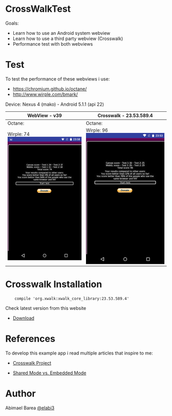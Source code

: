# CrossWalkTest

Goals:

  - Learn how to use an Android system webview
  - Learn how to use a third party webview (Crosswalk)
  - Performance test with both webviews

# Test

To test the performance of these webviews i use:

  - https://chromium.github.io/octane/
  - http://www.wirple.com/bmark/

Device: Nexus 4 (mako) - Android 5.1.1 (api 22)

| WebView - v39 | Crosswalk - 23.53.589.4 |
| ------ | ------ |
| Octane:  | Octane:  |
| Wirple: 74 <img src="https://github.com/elabi3/CrossWalkTest/blob/master/Wirple%20-%20Webview.png">| Wirple: 96 <img src="https://github.com/elabi3/CrossWalkTest/blob/master/Wirple%20-%20Crosswalk.png">|


# Crosswalk Installation

```
    compile 'org.xwalk:xwalk_core_library:23.53.589.4'
```

Check latest version from this website

* [Download](https://download.01.org/crosswalk/releases/crosswalk/android/maven2/org/xwalk/xwalk_core_library/) 


# References

To develop this example app i read multiple articles that inspire to me:

* [Crosswalk Project](https://crosswalk-project.org/) 

* [Shared Mode vs. Embedded Mode](https://crosswalk-project.org/documentation/shared_mode.html) 


# Author

Abimael Barea [@elabi3](https://github.com/elabi3)

